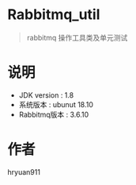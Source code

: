 # Rabbitmq_util
> rabbitmq 操作工具类及单元测试

# 说明
* JDK version : 1.8
* 系统版本 : ubunut 18.10
* Rabbitmq版本 : 3.6.10

# 作者
hryuan911